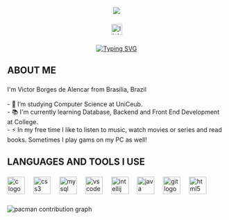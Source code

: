 <div align="center">
  <img height="" src="https://media4.giphy.com/media/v1.Y2lkPTc5MGI3NjExN3AxcXQ0a2djb3Z5NDYxb3BwN2c0aGltZjZhZGU0M3NjamNzc3d2eiZlcD12MV9pbnRlcm5hbF9naWZfYnlfaWQmY3Q9Zw/MZLMKmuu4An86WQwXn/giphy.gif"  />
</div>

###

<div align="center">
  <a href="https://www.linkedin.com/in/victor-borges-de-alencar-b171a02a7/" target="_blank">
    <img src="https://img.shields.io/static/v1?message=LinkedIn&logo=linkedin&label=&color=0077B5&logoColor=white&labelColor=&style=for-the-badge" height="25" alt="linkedin logo"  />
  </a>
</div>

###
<div align="center">
  <a href="https://git.io/typing-svg"><img src="https://readme-typing-svg.demolab.com?font=Orbitron&weight=900&size=32&pause=1000&color=F7F7F7&center=true&vCenter=true&repeat=true&width=500&lines=WELCOME+TO+MY+WORLD" alt="Typing SVG" /></a>
</div>


###

<h2 align="left">ABOUT ME</h2>

###

<p align="left">I'm Victor Borges de Alencar from Brasilia, Brazil<br><br>- 🔭 I’m studying Computer Science at UniCeub.<br>- 📚 I'm currently learning Database,  Backend and Front End Development at College.<br>- ⚡ In my free time I like to listen to music, watch movies or series and read books. Sometimes I play gams on my PC as well!</p>

###

<h2 align="left">LANGUAGES AND TOOLS I USE</h2>

###

<div align="left">
  <img src="https://cdn.jsdelivr.net/gh/devicons/devicon/icons/c/c-original.svg" height="40" alt="c logo"  />
  <img width="12" />
  <img src="https://cdn.jsdelivr.net/gh/devicons/devicon/icons/css3/css3-original.svg" height="40" alt="css3 logo"  />
  <img width="12" />
  <img src="https://cdn.jsdelivr.net/gh/devicons/devicon/icons/mysql/mysql-original.svg" height="40" alt="mysql logo"  />
  <img width="12" />
  <img src="https://cdn.jsdelivr.net/gh/devicons/devicon/icons/vscode/vscode-original.svg" height="40" alt="vscode logo"  />
  <img width="12" />
  <img src="https://cdn.jsdelivr.net/gh/devicons/devicon/icons/intellij/intellij-original.svg" height="40" alt="intellij logo"  />
  <img width="12" />
  <img src="https://cdn.jsdelivr.net/gh/devicons/devicon/icons/java/java-original.svg" height="40" alt="java logo"  />
  <img width="12" />
  <img src="https://cdn.jsdelivr.net/gh/devicons/devicon/icons/git/git-original.svg" height="40" alt="git logo"  />
  <img width="12" />
  <img src="https://cdn.jsdelivr.net/gh/devicons/devicon/icons/html5/html5-original.svg" height="40" alt="html5 logo"  />
</div>

###

<picture>
  <source media="(prefers-color-scheme: dark)" srcset="https://raw.githubusercontent.com/VictorBAlencar/VictorBAlencar/output/pacman-contribution-graph-dark.svg">
  <source media="(prefers-color-scheme: light)" srcset="https://raw.githubusercontent.com/VictorBAlencar/VictorBAlencar/output/pacman-contribution-graph.svg">
  <img alt="pacman contribution graph" src="https://raw.githubusercontent.com/VictorBAlencar/VictorBAlencar/output/pacman-contribution-graph.svg">
</picture>

###

